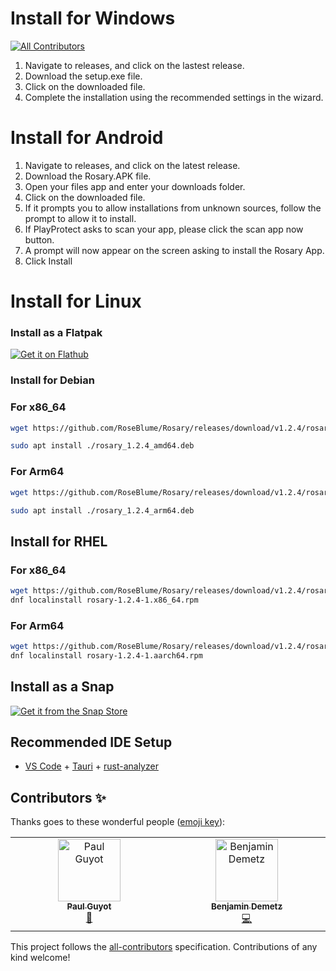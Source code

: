 # Install for Windows
<!-- ALL-CONTRIBUTORS-BADGE:START - Do not remove or modify this section -->
[![All Contributors](https://img.shields.io/badge/all_contributors-2-orange.svg?style=flat-square)](#contributors-)
<!-- ALL-CONTRIBUTORS-BADGE:END -->
1. Navigate to releases, and click on the lastest release.
2. Download the setup.exe file.
3. Click on the downloaded file.
4. Complete the installation using the recommended settings in the wizard. 

# Install for Android
1. Navigate to releases, and click on the latest release.
2. Download the Rosary.APK file.
3. Open your files app and enter your downloads folder.
4. Click on the downloaded file.
5. If it prompts you to allow installations from unknown sources, follow the prompt to allow it to install.
6. If PlayProtect asks to scan your app, please click the scan app now button.
7. A prompt will now appear on the screen asking to install the Rosary App.
8. Click Install


# Install for Linux

### Install as a Flatpak

[![Get it on Flathub](https://flathub.org/api/badge)](https://flathub.org/apps/io.github.roseblume.rosary)

### Install for Debian

### For x86_64
```sh
wget https://github.com/RoseBlume/Rosary/releases/download/v1.2.4/rosary_1.2.4_amd64.deb

sudo apt install ./rosary_1.2.4_amd64.deb
```

### For Arm64
```sh
wget https://github.com/RoseBlume/Rosary/releases/download/v1.2.4/rosary_1.2.4_arm64.deb

sudo apt install ./rosary_1.2.4_arm64.deb
```

## Install for RHEL

### For x86_64

```sh
wget https://github.com/RoseBlume/Rosary/releases/download/v1.2.4/rosary-1.2.4-1.x86_64.rpm
dnf localinstall rosary-1.2.4-1.x86_64.rpm
```

### For Arm64
```sh
wget https://github.com/RoseBlume/Rosary/releases/download/v1.2.4/rosary-1.2.4-1.arch64.rpm
dnf localinstall rosary-1.2.4-1.aarch64.rpm
```
## Install as a Snap
[![Get it from the Snap Store](https://snapcraft.io/static/images/badges/en/snap-store-black.svg)](https://snapcraft.io/jrosarybibleapp)

## Recommended IDE Setup

- [VS Code](https://code.visualstudio.com/) + [Tauri](https://marketplace.visualstudio.com/items?itemName=tauri-apps.tauri-vscode) + [rust-analyzer](https://marketplace.visualstudio.com/items?itemName=rust-lang.rust-analyzer)

## Contributors ✨

Thanks goes to these wonderful people ([emoji key](https://allcontributors.org/docs/en/emoji-key)):

<!-- ALL-CONTRIBUTORS-LIST:START - Do not remove or modify this section -->
<!-- prettier-ignore-start -->
<!-- markdownlint-disable -->
<table>
  <tbody>
    <tr>
      <td align="center" valign="top" width="14.28%"><a href="http://paul-guyot.com/"><img src="https://avatars.githubusercontent.com/u/168407?v=4?s=100" width="100px;" alt="Paul Guyot"/><br /><sub><b>Paul Guyot</b></sub></a><br /><a href="#tool-pguyot" title="Tools">🔧</a></td>
      <td align="center" valign="top" width="14.28%"><a href="https://benji377.netlify.app"><img src="https://avatars.githubusercontent.com/u/50681275?v=4?s=100" width="100px;" alt="Benjamin Demetz"/><br /><sub><b>Benjamin Demetz</b></sub></a><br /><a href="https://github.com/RoseBlume/Rosary/commits?author=Benji377" title="Code">💻</a></td>
    </tr>
  </tbody>
</table>

<!-- markdownlint-restore -->
<!-- prettier-ignore-end -->

<!-- ALL-CONTRIBUTORS-LIST:END -->

This project follows the [all-contributors](https://github.com/all-contributors/all-contributors) specification. Contributions of any kind welcome!